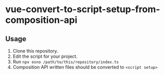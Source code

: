 # vue-convert-to-script-setup-from-composition-api
## Usage

1. Clone this repository.
1. Edit the script for your project.
1. Run `npx esno /path/to/this/repository/index.ts`
1. Composition API written files should be converted to `<script setup>`
